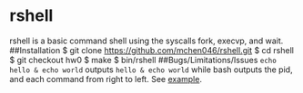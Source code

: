 # rshell
rshell is a basic command shell using the syscalls fork, execvp, and wait.
##Installation
	$ git clone https://github.com/mchen046/rshell.git
	$ cd rshell
	$ git checkout hw0
	$ make
	$ bin/rshell
##Bugs/Limitations/Issues
`echo hello & echo world` outputs `hello & echo world` while bash outputs the pid, and each command from right to left. See [example](http://bashitout.com/2013/05/18/Ampersands-on-the-command-line.html).


